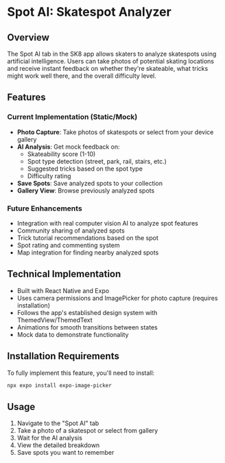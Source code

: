 # Spot AI: Skatespot Analyzer

## Overview
The Spot AI tab in the SK8 app allows skaters to analyze skatespots using artificial intelligence. Users can take photos of potential skating locations and receive instant feedback on whether they're skateable, what tricks might work well there, and the overall difficulty level.

## Features

### Current Implementation (Static/Mock)
- **Photo Capture**: Take photos of skatespots or select from your device gallery
- **AI Analysis**: Get mock feedback on:
  - Skateability score (1-10)
  - Spot type detection (street, park, rail, stairs, etc.)
  - Suggested tricks based on the spot type
  - Difficulty rating
- **Save Spots**: Save analyzed spots to your collection
- **Gallery View**: Browse previously analyzed spots

### Future Enhancements
- Integration with real computer vision AI to analyze spot features
- Community sharing of analyzed spots
- Trick tutorial recommendations based on the spot
- Spot rating and commenting system
- Map integration for finding nearby analyzed spots

## Technical Implementation
- Built with React Native and Expo
- Uses camera permissions and ImagePicker for photo capture (requires installation)
- Follows the app's established design system with ThemedView/ThemedText
- Animations for smooth transitions between states
- Mock data to demonstrate functionality

## Installation Requirements
To fully implement this feature, you'll need to install:
```bash
npx expo install expo-image-picker
```

## Usage
1. Navigate to the "Spot AI" tab
2. Take a photo of a skatespot or select from gallery
3. Wait for the AI analysis
4. View the detailed breakdown
5. Save spots you want to remember 